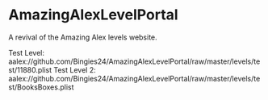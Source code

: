 # AmazingAlexLevelPortal
A revival of the Amazing Alex levels website.

Test Level: aalex://github.com/Bingies24/AmazingAlexLevelPortal/raw/master/levels/test/11880.plist
Test Level 2: aalex://github.com/Bingies24/AmazingAlexLevelPortal/raw/master/levels/test/BooksBoxes.plist
